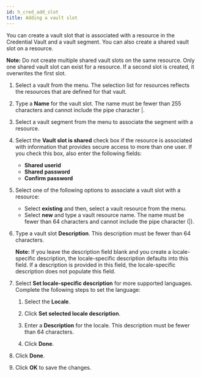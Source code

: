 ```yaml
---
id: h_cred_add_slot
title: Adding a vault slot
---
```





You can create a vault slot that is associated with a resource in the Credential Vault and a vault segment. You can also create a shared vault slot on a resource.

**Note:** Do not create multiple shared vault slots on the same resource. Only one shared vault slot can exist for a resource. If a second slot is created, it overwrites the first slot.

1.  Select a vault from the menu. The selection list for resources reflects the resources that are defined for that vault.

2.  Type a **Name** for the vault slot. The name must be fewer than 255 characters and cannot include the pipe character \|.

3.  Select a vault segment from the menu to associate the segment with a resource.

4.  Select the **Vault slot is shared** check box if the resource is associated with information that provides secure access to more than one user. If you check this box, also enter the following fields:

    -   **Shared userid**
    -   **Shared password**
    -   **Confirm password**
5.  Select one of the following options to associate a vault slot with a resource:

    -   Select **existing** and then, select a vault resource from the menu.
    -   Select **new** and type a vault resource name. The name must be fewer than 64 characters and cannot include the pipe character \(\|\).
6.  Type a vault slot **Description**. This description must be fewer than 64 characters.

    **Note:** If you leave the description field blank and you create a locale-specific description, the locale-specific description defaults into this field. If a description is provided in this field, the locale-specific description does not populate this field.

7.  Select **Set locale-specific description** for more supported languages. Complete the following steps to set the language:

    1.  Select the **Locale**.

    2.  Click **Set selected locale description**.

    3.  Enter a **Description** for the locale. This description must be fewer than 64 characters.

    4.  Click **Done**.

8.  Click **Done**.

9.  Click **OK** to save the changes.


